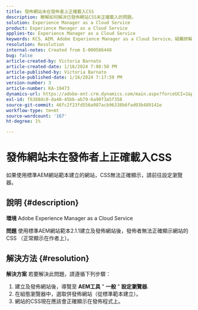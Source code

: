```yaml
---
title: 發佈網站未在發佈者上正確載入CSS
description: 瞭解如何解決已發佈網站CSS未正確載入的問題。
solution: Experience Manager as a Cloud Service
product: Experience Manager as a Cloud Service
applies-to: Experience Manager as a Cloud Service
keywords: KCS、AEM、Adobe Experience Manager as a Cloud Service、疑難排解、已發佈網站、未載入CSS、發佈者
resolution: Resolution
internal-notes: Created from E-000586448
bug: false
article-created-by: Victoria Barnato
article-created-date: 1/16/2024 7:08:50 PM
article-published-by: Victoria Barnato
article-published-date: 1/16/2024 7:17:59 PM
version-number: 3
article-number: KA-19473
dynamics-url: https://adobe-ent.crm.dynamics.com/main.aspx?forceUCI=1&pagetype=entityrecord&etn=knowledgearticle&id=114ceba7-a2b4-ee11-a569-6045bd006704
exl-id: f6388dc0-da40-45bb-ab79-6a90f3a5f358
source-git-commit: 46fc2f23fd556a987acb96338b6fad03b489141e
workflow-type: tm+mt
source-wordcount: '167'
ht-degree: 1%

---
```


# 發佈網站未在發佈者上正確載入CSS


如果使用標準AEM網站範本建立的網站，CSS無法正確顯示，請前往設定瀏覽器。

## 說明 {#description}


<b>環境</b>
Adobe Experience Manager as a Cloud Service

<b>問題</b>
使用標準AEM網站範本2.1.1建立及發佈網站後，發佈者無法正確顯示網站的CSS （正常顯示在作者上）。


## 解決方法 {#resolution}


<b>解決方案</b>
若要解決此問題，請遵循下列步驟：

1. 建立及發佈網站後，導覽至 <b>AEM工具</b> &quot; <b>一般</b> &quot; <b>設定瀏覽器</b>.
2. 在組態瀏覽器中，選取併發佈網站（從標準範本建立）。
3. 網站的CSS現在應該會正確顯示在發佈程式上。
